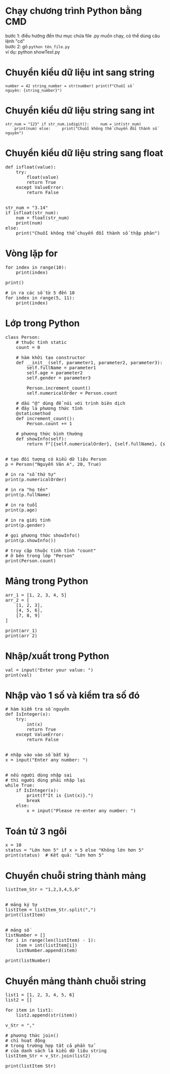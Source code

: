 # Chạy chương trình Python bằng CMD
bước 1: điều hướng đến thư mục chứa file .py muốn chạy, có thể dùng câu lệnh "cd"<br>
bước 2: gõ <code>python tên_file.py</code>
<br>ví dụ: python showText.py

# Chuyển kiểu dữ liệu int sang string
<code>number = 42
string_number = str(number)
print(f"Chuỗi số nguyên: {string_number}")</code>

# Chuyển kiểu dữ liệu string sang int
<code>str_num = "123"
if str_num.isdigit():
    &nbsp;&nbsp;&nbsp;&nbsp;num = int(str_num)
    &nbsp;&nbsp;&nbsp;&nbsp;print(num)
else:
    &nbsp;&nbsp;&nbsp;&nbsp;print("Chuỗi không thể chuyển đổi thành số nguyên")</code>

# Chuyển kiểu dữ liệu string sang float
<pre>def isfloat(value):
    try:
        float(value)
        return True
    except ValueError:
        return False


str_num = "3.14"
if isfloat(str_num):
    num = float(str_num)
    print(num)
else:
    print("Chuỗi không thể chuyển đổi thành số thập phân")</pre>

# Vòng lặp for
<pre>for index in range(10):
    print(index)

print()

# in ra các số từ 5 đến 10
for index in range(5, 11):
    print(index)</pre>

# Lớp trong Python
<pre>class Person:
    # thuộc tính static
    count = 0

    # hàm khởi tạo constructor
    def __init__(self, parameter1, parameter2, parameter3):
        self.fullName = parameter1
        self.age = parameter2
        self.gender = parameter3
        
        Person.increment_count()
        self.numericalOrder = Person.count

    # dấu "@" dùng để nói với trình biên dịch
    # đây là phương thức tĩnh
    @staticmethod
    def increment_count():
        Person.count += 1

    # phương thức bình thường
    def showInfo(self):
        return f"[{self.numericalOrder}, {self.fullName}, {self.age}, {self.gender}]"


# tạo đối tượng có kiểu dữ liệu Person
p = Person("Nguyễn Văn A", 20, True)

# in ra "số thứ tự"
print(p.numericalOrder)

# in ra "họ tên"
print(p.fullName)

# in ra tuổi
print(p.age)

# in ra giới tính
print(p.gender)

# gọi phương thức showInfo()
print(p.showInfo())

# truy cập thuộc tính tĩnh "count"
# ở bên trong lớp "Person"
print(Person.count)</pre>

# Mảng trong Python
<pre>arr_1 = [1, 2, 3, 4, 5]
arr_2 = [
    [1, 2, 3],
    [4, 5, 6],
    [7, 8, 9]
]

print(arr_1)
print(arr_2)</pre>

# Nhập/xuất trong Python
<pre>val = input("Enter your value: ")
print(val)</pre>

# Nhập vào 1 số và kiểm tra số đó
<pre># hàm kiểm tra số nguyên
def IsInteger(x):
    try:
        int(x)
        return True
    except ValueError:
        return False


# nhập vào vào số bất kỳ
x = input("Enter any number: ")


# nếu người dùng nhập sai
# thì người dùng phải nhập lại
while True:
    if IsInteger(x):
        print(f"It is {int(x)}.")
        break
    else:
        x = input("Please re-enter any number: ")</pre>

# Toán tử 3 ngôi
<pre>x = 10
status = "Lớn hơn 5" if x > 5 else "Không lớn hơn 5"
print(status)  # Kết quả: "Lớn hơn 5"</pre>

# Chuyển chuỗi string thành mảng
<pre>listItem_Str = "1,2,3,4,5,6"


# mảng ký tự
listItem = listItem_Str.split(",")
print(listItem)


# mảng số
listNumber = []
for i in range(len(listItem) - 1):
    item = int(listItem[i])
    listNumber.append(item)

print(listNumber)</pre>

# Chuyển mảng thành chuỗi string
<pre>list1 = [1, 2, 3, 4, 5, 6]
list2 = []

for item in list1:
    list2.append(str(item))

v_Str = ","

# phương thức join()
# chỉ hoạt động
# trong trường hợp tất cả phần tử
# của danh sách là kiểu dữ liệu string
listItem_Str = v_Str.join(list2)

print(listItem_Str)</pre>
